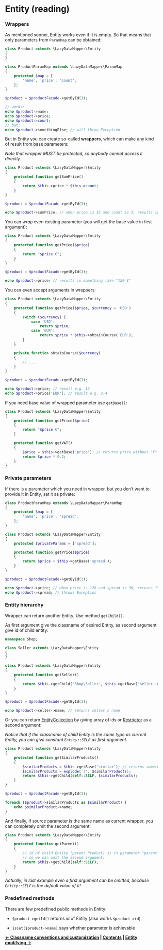 Entity (reading)
===

### Wrappers

As mentioned sooner, Entity works even if it is empty. So that means that only parameters from `ParamMap` can be obtained:

```php
class Product extends \LazyDataMapper\Entity
{
}

class ProductParamMap extends \LazyDataMapper\ParamMap
{
	protected $map = [
		'name', 'price', 'count',
	];
}

$product = $productFacade->getById(3);

// works:
echo $product->name;
echo $product->price;
echo $product->count;
// but:
echo $product->somethingElse; // will throw Exception
```

But in Entity you can create so-called **wrappers**, which can make any kind of result from base parameters:

*Note that wrapper MUST be protected, so anybody cannot access it directly.*

```php
class Product extends \LazyDataMapper\Entity
{
	protected function getSumPrice()
	{
		return $this->price * $this->count;
	}
}

$product = $productFacade->getById(3);

echo $product->sumPrice; // when price is 15 and count is 3, results in 45
```

You can *wrap* even existing parameter (you will get the base value in first argument):

```php
class Product extends \LazyDataMapper\Entity
{
	protected function getPrice($price)
	{
		return "$price €";
	}
}

$product = $productFacade->getById(3);

echo $product->price; // results in something like "120 €"
```

You can even accept arguments in wrappers:

```php
class Product extends \LazyDataMapper\Entity
{
	protected function getPrice($price, $currency = 'USD')
	{
		switch ($currency) {
			case 'USD':
				return $price;
			case 'EUR':
				return $price * $this->obtainCourse('EUR');
		}
	}

	private function obtainCourse($currency)
	{
		// ...
	}
}

$product = $productFacade->getById(3);

echo $product->price; // result e.g. 12
echo $product->price('EUR'); // result e.g. 8.4
```

If you need base value of wrapped parameter use `getBase()`:

```php
class Product extends \LazyDataMapper\Entity
{
	protected function getPrice($price)
	{
		return "$price €";
	}

	protected function getVAT()
	{
		$price = $this->getBase('price'); // returns price without "€"
		return $price * 0.2;
	}
}
```

### Private parameters

If there is a parameter which you need in wrapper, but you don't want to provide it in Entity,
set it as private:

```php
class ProductParamMap extends \LazyDataMapper\ParamMap
{
	protected $map = [
		'name', 'price', 'spread',
	];
}

class Product extends \LazyDataMapper\Entity
{
	protected $privateParams = ['spread'];

	protected function getPrice($price)
	{
		return $price + $this->getBase('spread');
	}
}

$product = $productFacade->getById(3);

echo $product->price; // when price is 120 and spread is 30, returns 150
echo $product->spread; // throws Exception
```

### Entity hierarchy

Wrapper can return another Entity. Use method `getChild()`.

As first argument give the classname of desired Entity, as second argument give id of child entity:

```php
namespace Shop;

class Seller extends \LazyDataMapper\Entity
{
}

class Product extends \LazyDataMapper\Entity
{
	protected function getSeller()
	{
		return $this->getChild('Shop\Seller', $this->getBase('seller_id'));
	}
}

$product = $productFacade->getById(3);

echo $product->seller->name; // returns seller's name
```

Or you can return [EntityCollection](6.EntityCollection.md) by giving array of ids or [Restrictor](7.Restrictors.md)
as a second argument:

*Notice that if the classname of child Entity is the same type as current Entity, you can give constant
`Entity::SELF` as first argument.*

```php
class Product extends \LazyDataMapper\Entity
{
	protected function getSimilarProducts()
	{
		$similarProducts = $this->getBase('similar'); // returns something like "5|6|11|18|24"
		$similarProducts = explode('|', $similarProducts);
		return $this->getChild(self::SELF, $similarProducts);
	}
}

$product = $productFacade->getById(3);

foreach ($product->similarProducts as $similarProduct) {
	echo $similarProduct->name;
}
```

And finally, if source parameter is the same name as current wrapper, you can completely omit the second argument:

```php
class Product extends \LazyDataMapper\Entity
{
	protected function getParent()
	{
		// id of child Entity (parent Product) is in parameter "parent", current wrapper name is "parent",
		// so we can omit the second argument:
		return $this->getChild(self::SELF);
	}
}
```

*Actually, in last example even a first argument can be omitted, because `Entity::SELF` is the default value of it!*

### Predefined methods

There are few predefined public methods in Entity:

- `$product->getId()` returns id of Entity (also works `$product->id`)

- `isset($product->name)` says whether parameter is achievable


**[← Classname conventions and customization](2.Classname-conventions-and-customization.md)
| [Contents](../readme.md#documentation)
| [Entity modifying →](4.Entity-modifying.md)**

